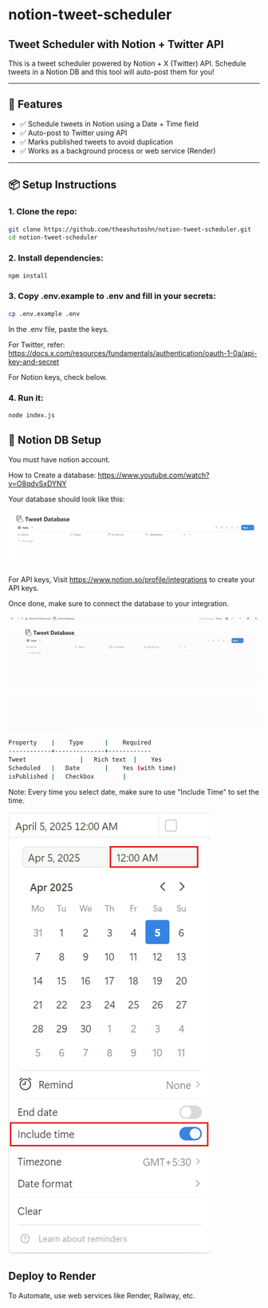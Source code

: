 # notion-tweet-scheduler
 
## Tweet Scheduler with Notion + Twitter API

This is a tweet scheduler powered by Notion + X (Twitter) API. Schedule tweets in a Notion DB and this tool will auto-post them for you!

---

## 🚀 Features

- ✅ Schedule tweets in Notion using a Date + Time field
- ✅ Auto-post to Twitter using API
- ✅ Marks published tweets to avoid duplication
- ✅ Works as a background process or web service (Render)

---

## 📦 Setup Instructions

### 1. Clone the repo:
```bash
git clone https://github.com/theashutoshn/notion-tweet-scheduler.git
cd notion-tweet-scheduler
```

### 2. Install dependencies:
```bash
npm install
```

### 3. Copy .env.example to .env and fill in your secrets:
```bash
cp .env.example .env
```
In the .env file, paste the keys.

For Twitter, refer: https://docs.x.com/resources/fundamentals/authentication/oauth-1-0a/api-key-and-secret

For Notion keys, check below.
    
    
### 4. Run it:
```bash
node index.js
```


## 🧠 Notion DB Setup
You must have notion account.

How to Create a database: https://www.youtube.com/watch?v=O8qdvSxDYNY

Your database should look like this:

![alt text](image.png)

For API keys, Visit https://www.notion.so/profile/integrations to create your API keys.

Once done, make sure to connect the database to your integration.

![alt text](notion-tweet-schedular-integration.gif)

```bash
Property	|    Type	   |    Required
------------+--------------+------------
Tweet	            |   Rich text  |    Yes
Scheduled	|   Date	   |    Yes (with time)
isPublished	|   Checkbox        |    
```

Note: Every time you select date, make sure to use "Include Time" to set the time.

![alt text](image-1.png)

##  Deploy to Render
To Automate, use web services like Render, Railway, etc.